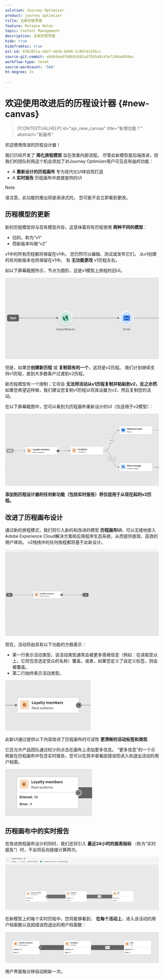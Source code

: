 ```yaml
---
solution: Journey Optimizer
product: journey optimizer
title: 全新历程界面
feature: Release Notes
topic: Content Management
description: 全新历程界面
hide: true
hidefromtoc: true
exl-id: 03828fca-dde7-4b3b-b890-2c007d1245cc
source-git-commit: eb964ee9fb0891692adf5b5a9143ef2d6ad450ac
workflow-type: tm+mt
source-wordcount: '568'
ht-degree: 1%

---
```


# 欢迎使用改进后的历程设计器 {#new-canvas}

>[!CONTEXTUALHELP]
>id="ajo_new_canvas"
>title="新增功能？"
>abstract="新画布"

欢迎使用改进的历程设计器！

我们已经开发了 **简化旅程模型** 旨在改善内部流程。 尽管此新模型是后端改进，但我们的团队利用这个机会添加了对Journey Optimizer用户可见且有益的功能：

* A **重新设计的历程画布** 专为现代化UI体验而打造
* A **实时报告** 历程画布中直接提供的UI

>[!NOTE]
>
>请注意，此功能的推出将是渐进式的。 您可能不会立即看到更改。

## 历程模型的更新

新的历程模型将与现有模型共存，这意味着将有历程使用 **两种不同的模型**：

* 旧的，称为“v1”
* 而新版本叫做“v2”

v1中的所有历程都将保留在v1中。 您仍然可以编辑、测试或发布它们。 从v1创建的任何新版本也将保留在v1中。 有 **无功能更改** v1历程左右。

如以下屏幕截图所示，节点为圆形，这是v1模型上旅程的旧UI。

![](assets/new-canvas.png)

但是，如果您&#x200B;**创建新历程** 或 **复制现有的一个**，这将是v2历程。  我们计划继续支持v1历程，直到大多数客户过渡到v2历程。

新历程模型有一个限制；它将会 **无法将活动从v1历程复制并粘贴到v2，反之亦然**. 如果您希望这样做，我们建议您复制v1历程以将其设置为v2，然后复制您的活动。

在以下屏幕截图中，您可以看到为历程画布重新设计的UI（仅适用于v2模型）：

![](assets/new-canvas2.png)

**添加到历程设计器的任何新功能（包括实时报告）将仅适用于从现在起的v2历程。**

## 改进了历程画布设计

通过新的旅程模式，我们将引入新的和改进的模型 **历程画布UI**，可以无缝地嵌入Adobe Experience Cloud解决方案和应用程序生态系统，从而提供直观、高效的用户体验。 v2栈栈中的任何旅程都将基于此新设计。

![](assets/new-canvas3.gif)

现在，活动将由具有以下功能的方框表示：

* 第一行表示活动类型，该活动类型通常会被更多情境信息（例如：在读取受众上，它将包含选定受众的名称）覆盖，或者，如果您定义了自定义标签，则会被覆盖。
* 第二行始终表示活动类型。

![](assets/new-canvas4.png)

此新UI通过提供以下内容改进了历程画布的可读性 **更清晰的活动标签和类型**.

它还允许产品团队通过较少的点击在画布上添加更多信息。 “更多信息”的一个示例是在历程画布中包含实时报告，您可以在其中查看因错误而进入和退出活动的用户档案。

![](assets/new-canvas5.png)


## 历程画布中的实时报告

在改进旅程画布设计的同时，我们还将引入 **最近24小时的报表指标** （称为“实时报告”）时，不会将反向链接计算两次。

![](assets/new-canvas6bis.png)

在新模型上的每个实时历程中，您将能够看到， **在每个活动上**，进入该活动的用户档案数以及因错误而退出的用户档案数：

![](assets/new-canvas8.png)

<!--`
With every live journey on the new model, you will be able to see two types of "last 24 hours" reporting information:

* On a **new insert**, you will see:
    * The number of profiles that have been exported for audience-triggered journeys. You will see the number of profiles available in the last export job alongside the time when that export has been made.
    * The number of profiles who exited the journey
    * The percentage of errors
    ![](assets/new-canvas7.png)
* **On each activity**, you will see the number of profiles who entered that activity and the number who exited because of an error:
    ![](assets/new-canvas8.png)
-->

用户界面每分钟自动刷新一次。

<!--
Please note that you may see differences between the number of exported profiles and the number of profiles flowing through the journey. The exported profiles count only provides information about the last export job being made while the number of profiles entering an activity only contains profiles who did it in the last 24 hours. This can especially be visible on recurring daily journeys as there could be a data overlap between two days.
-->
